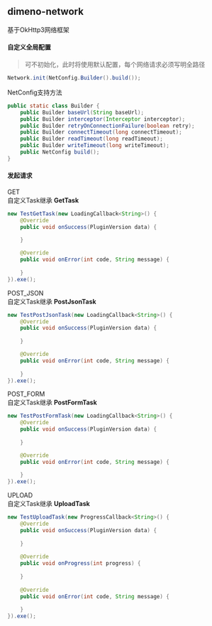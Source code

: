 ## dimeno-network
基于OkHttp3网络框架

#### 自定义全局配置
> 可不初始化，此时将使用默认配置，每个网络请求必须写明全路径
```java
Network.init(NetConfig.Builder().build());
```
NetConfig支持方法
```java
public static class Builder {
    public Builder baseUrl(String baseUrl);
    public Builder interceptor(Interceptor interceptor);
    public Builder retryOnConnectionFailure(boolean retry);
    public Builder connectTimeout(long connectTimeout);
    public Builder readTimeout(long readTimeout);
    public Builder writeTimeout(long writeTimeout);
    public NetConfig build();
}
``` 

#### 发起请求
GET  
自定义Task继承 **GetTask**  
```java
new TestGetTask(new LoadingCallback<String>() {
    @Override
    public void onSuccess(PluginVersion data) {
        
    }

    @Override
    public void onError(int code, String message) {
        
    }
}).exe();
``` 
POST_JSON  
自定义Task继承 **PostJsonTask**  
```java
new TestPostJsonTask(new LoadingCallback<String>() {
    @Override
    public void onSuccess(PluginVersion data) {
        
    }

    @Override
    public void onError(int code, String message) {
        
    }
}).exe();
``` 
POST_FORM  
自定义Task继承 **PostFormTask**  
```java
new TestPostFormTask(new LoadingCallback<String>() {
    @Override
    public void onSuccess(PluginVersion data) {
        
    }

    @Override
    public void onError(int code, String message) {
        
    }
}).exe();
``` 

UPLOAD  
自定义Task继承 **UploadTask**  
```java
new TestUploadTask(new ProgressCallback<String>() {
    @Override
    public void onSuccess(PluginVersion data) {
        
    }
    
    @Override
    public void onProgress(int progress) {
        
    }
    
    @Override
    public void onError(int code, String message) {
        
    }
}).exe();
``` 
